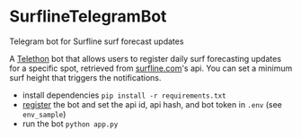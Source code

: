 # SurflineTelegramBot
Telegram bot for Surfline surf forecast updates 

A [Telethon](https://github.com/LonamiWebs/Telethon) bot that allows users to register daily surf forecasting updates for a specific spot, retrieved from [surfline.com](https://www.surfline.com/)'s api. You can set a minimum surf height that triggers the notifications.

* install dependencies `pip install -r requirements.txt`
* [register](https://core.telegram.org/api/obtaining_api_id) the bot and set the api id, api hash, and bot token in `.env` (see `env_sample`)
* run the bot `python app.py` 
